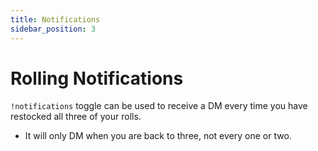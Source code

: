 ```yaml
---
title: Notifications
sidebar_position: 3
---
```

# Rolling Notifications

`!notifications` toggle can be used to receive a DM every time you have restocked all three of your rolls.

- It will only DM when you are back to three, not every one or two.